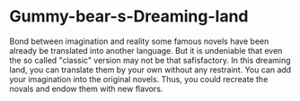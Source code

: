 # Gummy-bear-s-Dreaming-land
Bond between imagination and reality 
some famous novels have been already be translated into another language. But it is  undeniable that even the so called "classic" version may not be that safisfactory. 
In this dreaming land, you can translate them by your own without any restraint.
You can add your imagination into the original novels.
Thus, you could recreate the novals and endow them with new flavors.  
